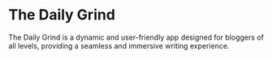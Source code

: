 # The Daily Grind
  The Daily Grind is a dynamic and user-friendly app designed for bloggers of all levels, providing a seamless and immersive writing experience.
